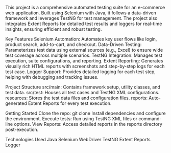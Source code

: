This project is a comprehensive automated testing suite for an e-commerce web application. 
Built using Selenium with Java, it follows a data-driven framework and leverages TestNG for test management. 
The project also integrates Extent Reports for detailed test results and loggers for real-time insights, ensuring efficient and robust testing.

Key Features
Selenium Automation: Automates key user flows like login, product search, add-to-cart, and checkout.
Data-Driven Testing: Parameterizes test data using external sources (e.g., Excel) to ensure wide test coverage across multiple scenarios.
TestNG Integration: Manages test execution, suite configurations, and reporting.
Extent Reporting: Generates visually rich HTML reports with screenshots and step-by-step logs for each test case.
Logger Support: Provides detailed logging for each test step, helping with debugging and tracking issues.


Project Structure
src/main: Contains framework setup, utility classes, and test data.
src/test: Houses all test cases and TestNG XML configurations.
resources: Stores the test data files and configuration files.
reports: Auto-generated Extent Reports for every test execution.

Getting Started
Clone the repo: git clone <repo-url>
Install dependencies and configure the environment.
Execute tests: Run using TestNG XML files or command-line options.
View Reports: Access detailed reports in the reports directory post-execution.


Technologies Used
Java
Selenium WebDriver
TestNG
Extent Reports
Logger
